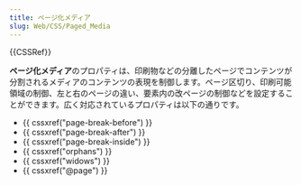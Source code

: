 ```yaml
---
title: ページ化メディア
slug: Web/CSS/Paged_Media
---
```


{{CSSRef}}

**ページ化メディア**のプロパティは、印刷物などの分離したページでコンテンツが分割されるメディアのコンテンツの表現を制御します。ページ区切り、印刷可能領域の制御、左と右のページの違い、要素内の改ページの制御などを設定することができます。広く対応されているプロパティは以下の通りです。

- {{ cssxref("page-break-before") }}
- {{ cssxref("page-break-after") }}
- {{ cssxref("page-break-inside") }}
- {{ cssxref("orphans") }}
- {{ cssxref("widows") }}
- {{ cssxref("@page") }}
